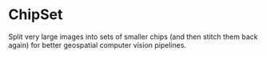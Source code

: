 # ChipSet
Split very large images into sets of smaller chips (and then stitch them back again) for better geospatial computer vision pipelines.
